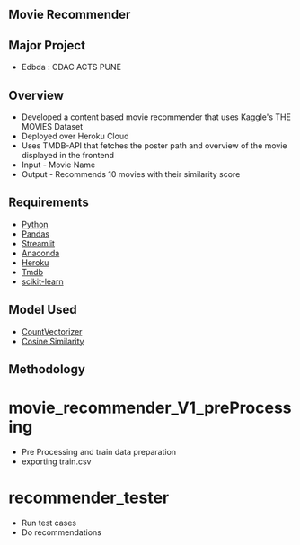 ## Movie Recommender
## Major Project
- Edbda : CDAC ACTS PUNE

## Overview

- Developed a content based movie recommender that uses Kaggle's THE MOVIES Dataset
- Deployed over Heroku Cloud
- Uses TMDB-API that fetches the poster path and overview of the movie displayed in the frontend
- Input - Movie Name
- Output - Recommends 10 movies with their similarity score

## Requirements

- [Python](https://www.python.org/downloads/)
- [Pandas](https://pandas.pydata.org/)
- [Streamlit](https://streamlit.io/)
- [Anaconda](https://www.anaconda.com/)
- [Heroku](https://www.heroku.com/)
- [Tmdb](https://www.themoviedb.org/documentation/api)
- [scikit-learn](https://scikit-learn.org/stable/)

## Model Used
- [CountVectorizer](https://scikit-learn.org/stable/modules/generated/sklearn.feature_extraction.text.CountVectorizer.html)
- [Cosine Similarity](https://scikit-learn.org/stable/modules/generated/sklearn.metrics.pairwise.cosine_similarity.html)

## Methodology
# movie_recommender_V1_preProcessing
- Pre Processing and train data preparation
- exporting train.csv
# recommender_tester
- Run test cases
- Do recommendations
